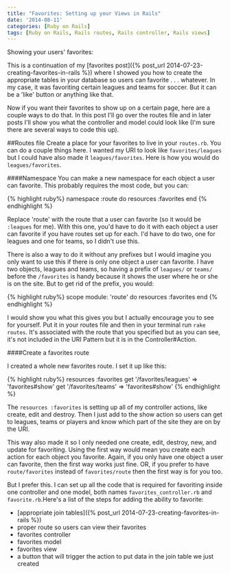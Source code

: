```yaml
---
title: "Favorites: Setting up your Views in Rails"
date: '2014-08-11'
categories: [Ruby on Rails]
tags: [Ruby on Rails, Rails routes, Rails controller, Rails views]
---
```


Showing your users' favorites:

This is a continuation of my [favorites post]({% post_url 2014-07-23-creating-favorites-in-rails %}) where I showed you how to create the appropriate tables in your database so users can favorite . . . whatever. In my case, it was favoriting certain leagues and teams for soccer. But it can be a 'like' button or anything like that.

Now if you want their favorites to show up on a certain page, here are a couple ways to do that. In this post I'll go over the routes file and in later posts I'll show you what the controller and model could look like (I'm sure there are several ways to code this up).

##Routes file
Create a place for your favorites to live in your `routes.rb`.  You can do a couple things here. I wanted my URI to look like `favorites/leagues` but I could have also made it `leagues/favorites`. Here is how you would do `leagues/favorites`.

####Namespace
You can make a new namespace for each object a user can favorite. This probably requires the most code, but you can:

{% highlight ruby%}
namespace :route do
  resources :favorites
end
{% endhighlight %}

Replace 'route' with the route that a user can favorite (so it would be `:leagues` for me). With this one, you'd have to do it with each object a user can favorite if you have routes set up for each. I'd have to do two, one for leagues and one for teams, so I didn't use this.

There is also a way to do it without any prefixes but I would imagine you only want to use this if there is only one object a user can favorite. I have two objects, leagues and teams, so having a prefix of `leagues/` or `teams/` before the `/favorites` is handy because it shows the user where he or she is on the site. But to get rid of the prefix, you would:

{% highlight ruby%}
scope module: 'route' do
  resources :favorites
end
{% endhighlight %}

I would show you what this gives you but I actually encourage you to see for yourself. Put it in your routes file and then in your terminal run `rake routes`. It's associated with the route that you specified but as you can see, it's not included in the URI Pattern but it is in the Controller#Action.

####Create a favorites route

I created a whole new favorites route. I set it up like this:

{% highlight ruby%}
resources :favorites
get '/favorites/leagues' => 'favorites#show'
get '/favorites/teams' => 'favorites#show'
{% endhighlight %}

The `resources :favorites` is setting up all of my controller actions, like create, edit and destroy. Then I just add to the show action so users can get to leagues, teams or players and know which part of the site they are on by the URI.

This way also made it so I only needed one create, edit, destroy, new, and update for favoriting. Using the first way would mean you create each action for each object you favorite. Again, if you only have one object a user can favorite, then the first way works just fine. OR, if you prefer to have `route/favorites` instead of `favorites/route` then the first way is for you too.

But I prefer this. I can set up all the code that is required for favoriting inside one controller and one model, both names `favorites_controller.rb` and `favorite.rb`.Here's a list of the steps for adding the ability to favorite:

* [appropriate join tables]({% post_url 2014-07-23-creating-favorites-in-rails %})
* proper route so users can view their favorites
* favorites controller
* favorites model
* favorites view
* a button that will trigger the action to put data in the join table we just created
